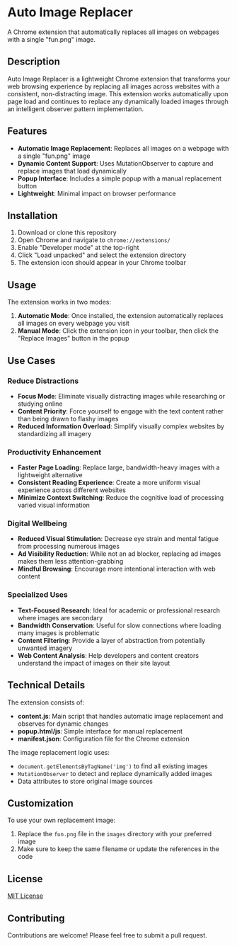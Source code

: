 # Auto Image Replacer

A Chrome extension that automatically replaces all images on webpages with a single "fun.png" image.

## Description

Auto Image Replacer is a lightweight Chrome extension that transforms your web browsing experience by replacing all images across websites with a consistent, non-distracting image. This extension works automatically upon page load and continues to replace any dynamically loaded images through an intelligent observer pattern implementation.

## Features

- **Automatic Image Replacement**: Replaces all images on a webpage with a single "fun.png" image
- **Dynamic Content Support**: Uses MutationObserver to capture and replace images that load dynamically
- **Popup Interface**: Includes a simple popup with a manual replacement button
- **Lightweight**: Minimal impact on browser performance

## Installation

1. Download or clone this repository
2. Open Chrome and navigate to `chrome://extensions/`
3. Enable "Developer mode" at the top-right
4. Click "Load unpacked" and select the extension directory
5. The extension icon should appear in your Chrome toolbar

## Usage

The extension works in two modes:

1. **Automatic Mode**: Once installed, the extension automatically replaces all images on every webpage you visit
2. **Manual Mode**: Click the extension icon in your toolbar, then click the "Replace Images" button in the popup

## Use Cases

### Reduce Distractions
- **Focus Mode**: Eliminate visually distracting images while researching or studying online
- **Content Priority**: Force yourself to engage with the text content rather than being drawn to flashy images
- **Reduced Information Overload**: Simplify visually complex websites by standardizing all imagery

### Productivity Enhancement
- **Faster Page Loading**: Replace large, bandwidth-heavy images with a lightweight alternative
- **Consistent Reading Experience**: Create a more uniform visual experience across different websites
- **Minimize Context Switching**: Reduce the cognitive load of processing varied visual information

### Digital Wellbeing
- **Reduced Visual Stimulation**: Decrease eye strain and mental fatigue from processing numerous images
- **Ad Visibility Reduction**: While not an ad blocker, replacing ad images makes them less attention-grabbing
- **Mindful Browsing**: Encourage more intentional interaction with web content

### Specialized Uses
- **Text-Focused Research**: Ideal for academic or professional research where images are secondary
- **Bandwidth Conservation**: Useful for slow connections where loading many images is problematic
- **Content Filtering**: Provide a layer of abstraction from potentially unwanted imagery
- **Web Content Analysis**: Help developers and content creators understand the impact of images on their site layout

## Technical Details

The extension consists of:
- **content.js**: Main script that handles automatic image replacement and observes for dynamic changes
- **popup.html/js**: Simple interface for manual replacement
- **manifest.json**: Configuration file for the Chrome extension

The image replacement logic uses:
- `document.getElementsByTagName('img')` to find all existing images
- `MutationObserver` to detect and replace dynamically added images
- Data attributes to store original image sources

## Customization

To use your own replacement image:
1. Replace the `fun.png` file in the `images` directory with your preferred image
2. Make sure to keep the same filename or update the references in the code

## License

[MIT License](LICENSE)

## Contributing

Contributions are welcome! Please feel free to submit a pull request.
